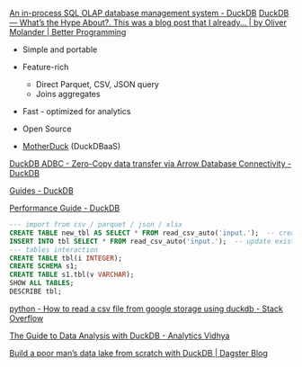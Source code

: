 
[An in-process SQL OLAP database management system - DuckDB](https://duckdb.org/)
[DuckDB — What’s the Hype About?. This was a blog post that I already… | by Oliver Molander | Better Programming](https://betterprogramming.pub/duckdb-whats-the-hype-about-5d46aaa73196)

- Simple and portable
- Feature-rich
	- Direct Parquet, CSV, JSON query
	- Joins aggregates
- Fast - optimized for analytics
- Open Source

- [MotherDuck](./MotherDuck.md) (DuckDBaaS)

[DuckDB ADBC - Zero-Copy data transfer via Arrow Database Connectivity - DuckDB](https://duckdb.org/2023/08/04/adbc.html)

[Guides - DuckDB](https://duckdb.org/docs/archive/0.8.1/guides/index)

[Performance Guide - DuckDB](https://duckdb.org/docs/guides/performance/overview)

```sql
--- import from csv / parquet / json / xlsx 
CREATE TABLE new_tbl AS SELECT * FROM read_csv_auto('input.');  -- create new table
INSERT INTO tbl SELECT * FROM read_csv_auto('input.');  -- update existing one
--- tables interaction
CREATE TABLE tbl(i INTEGER); 
CREATE SCHEMA s1; 
CREATE TABLE s1.tbl(v VARCHAR); 
SHOW ALL TABLES;
DESCRIBE tbl;

```

[python - How to read a csv file from google storage using duckdb - Stack Overflow](https://stackoverflow.com/questions/76297471/how-to-read-a-csv-file-from-google-storage-using-duckdb)


[The Guide to Data Analysis with DuckDB - Analytics Vidhya](https://www.analyticsvidhya.com/blog/2021/12/the-guide-to-data-analysis-with-duckdb/)

[Build a poor man’s data lake from scratch with DuckDB | Dagster Blog](https://dagster.io/blog/duckdb-data-lake)
